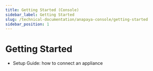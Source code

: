 ```yaml
---
title: Getting Started (Console)
sidebar_label: Getting Started
slug: /technical-documentation/anapaya-console/getting-started
sidebar_position: 1
---
```


# Getting Started

- Setup Guide: how to connect an appliance
